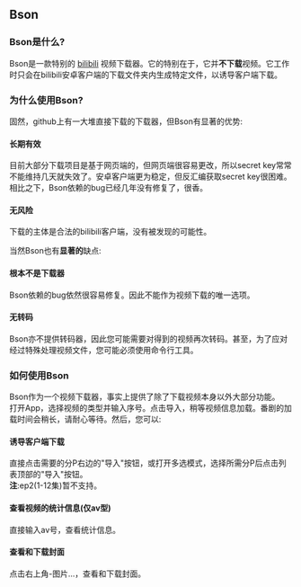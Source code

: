 ## Bson  
### Bson是什么?  
Bson是一款特别的 [bilibili](www.bilibili.com) 视频下载器。它的特别在于，它并**不下载**视频。它工作时只会在bilibili安卓客户端的下载文件夹内生成特定文件，以诱导客户端下载。
### 为什么使用Bson?  
固然，github上有一大堆直接下载的下载器，但Bson有显著的优势:  
#### 长期有效  
目前大部分下载项目是基于网页端的，但网页端很容易更改，所以secret key常常不能维持几天就失效了。安卓客户端更为稳定，但反汇编获取secret key很困难。相比之下，Bson依赖的bug已经几年没有修复了，很香。  
#### 无风险  
下载的主体是合法的bilibili客户端，没有被发现的可能性。  
  
当然Bson也有**显著的**缺点:  
#### 根本不是下载器  
Bson依赖的bug依然很容易修复。因此不能作为视频下载的唯一选项。  
#### 无转码
Bson亦不提供转码器，因此您可能需要对得到的视频再次转码。甚至，为了应对经过特殊处理视频文件，您可能必须使用命令行工具。  
### 如何使用Bson  
Bson作为一个视频下载器，事实上提供了除了下载视频本身以外大部分功能。  
打开App，选择视频的类型并输入序号。点击导入，稍等视频信息加载。番剧的加载时间会稍长，请耐心等待。然后，您可以:  
#### 诱导客户端下载  
直接点击需要的分P右边的"导入"按钮，或打开多选模式，选择所需分P后点击列表顶部的"导入"按钮。  
**注**:ep2(1-12集)暂不支持。  
#### 查看视频的统计信息(仅av型)
直接输入av号，查看统计信息。  
#### 查看和下载封面
点击右上角-图片...，查看和下载封面。  
